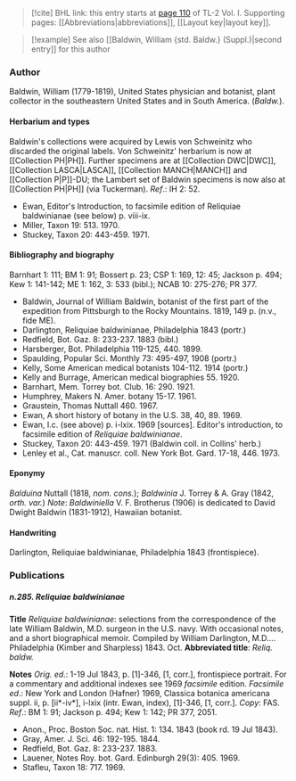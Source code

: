 > [!cite] BHL link: this entry starts at [page 110](https://www.biodiversitylibrary.org/item/103414#page/158/mode/1up) of TL-2 Vol. I.
> Supporting pages: [[Abbreviations|abbreviations]], [[Layout key|layout key]].

> [!example] See also [[Baldwin, William {std. Baldw.} (Suppl.)|second entry]] for this author

### Author

Baldwin, William (1779-1819), United States physician and botanist, plant collector in the southeastern United States and in South America. (*Baldw.*).

#### Herbarium and types

Baldwin's collections were acquired by Lewis von Schweinitz who discarded the original labels. Von Schweinitz' herbarium is now at [[Collection PH|PH]]. Further specimens are at [[Collection DWC|DWC]], [[Collection LASCA|LASCA]], [[Collection MANCH|MANCH]] and [[Collection P|P]]-DU; the Lambert set of Baldwin specimens is now also at [[Collection PH|PH]] (via Tuckerman).
*Ref*.: IH 2: 52.
- Ewan, Editor's Introduction, to facsimile edition of Reliquiae baldwinianae (see below) p. viii-ix.
- Miller, Taxon 19: 513. 1970.
- Stuckey, Taxon 20: 443-459. 1971.

#### Bibliography and biography

Barnhart 1: 111; BM 1: 91; Bossert p. 23; CSP 1: 169, 12: 45; Jackson p. 494; Kew 1: 141-142; ME 1: 162, 3: 533 (bibl.); NCAB 10: 275-276; PR 377.
- Baldwin, Journal of William Baldwin, botanist of the first part of the expedition from Pittsburgh to the Rocky Mountains. 1819, 149 p. (n.v., fide ME).
- Darlington, Reliquiae baldwinianae, Philadelphia 1843 (portr.)
- Redfield, Bot. Gaz. 8: 233-237. 1883 (bibl.)
- Harsberger, Bot. Philadelphia 119-125, 440. 1899.
- Spaulding, Popular Sci. Monthly 73: 495-497, 1908 (portr.)
- Kelly, Some American medical botanists 104-112. 1914 (portr.)
- Kelly and Burrage, American medical biographies 55. 1920.
- Barnhart, Mem. Torrey bot. Club. 16: 290. 1921.
- Humphrey, Makers N. Amer. botany 15-17. 1961.
- Graustein, Thomas Nuttall 460. 1967.
- Ewan, A short history of botany in the U.S. 38, 40, 89. 1969.
- Ewan, I.c. (see above) p. i-lxix. 1969 \[sources\]. Editor's introduction, to facsimile edition of *Reliquiae baldwinianae*.
- Stuckey, Taxon 20: 443-459. 1971 (Baldwin coll. in Collins' herb.)
- Lenley et al., Cat. manuscr. coll. New York Bot. Gard. 17-18, 446. 1973.

#### Eponymy

*Balduina* Nuttall (1818, *nom. cons.*); *Baldwinia* J. Torrey & A. Gray (1842, *orth. var.*)
*Note*: *Baldwiniella* V. F. Brotherus (1906) is dedicated to David Dwight Baldwin (1831-1912), Hawaiian botanist.

#### Handwriting

Darlington, Reliquiae baldwinianae, Philadelphia 1843 (frontispiece).

### Publications

##### n.285. Reliquiae baldwinianae

**Title**
*Reliquiae baldwinianae*: selections from the correspondence of the late William Baldwin, M.D. surgeon in the U.S. navy. With occasional notes, and a short biographical memoir. Compiled by William Darlington, M.D.... Philadelphia (Kimber and Sharpless) 1843. Oct.
**Abbreviated title**: *Reliq. baldw.*

**Notes**
*Orig. ed*.: 1-19 Jul 1843, p. \[1\]-346, \[1, corr.\], frontispiece portrait. For a commentary and additional indexes see 1969 *facsimile* edition.
*Facsimile ed*.: New York and London (Hafner) 1969, Classica botanica americana suppl. ii, p. \[ii\*-iv\*\], i-lxix (intr. Ewan, index), \[1\]-346, \[1, corr.\]. *Copy*: FAS.
*Ref*.: BM 1: 91; Jackson p. 494; Kew 1: 142; PR 377, 2051.
- Anon., Proc. Boston Soc. nat. Hist. 1: 134. 1843 (book rd. 19 Jul 1843).
- Gray, Amer. J. Sci. 46: 192-195. 1844.
- Redfield, Bot. Gaz. 8: 233-237. 1883.
- Lauener, Notes Roy. bot. Gard. Edinburgh 29(3): 405. 1969.
- Stafleu, Taxon 18: 717. 1969.

